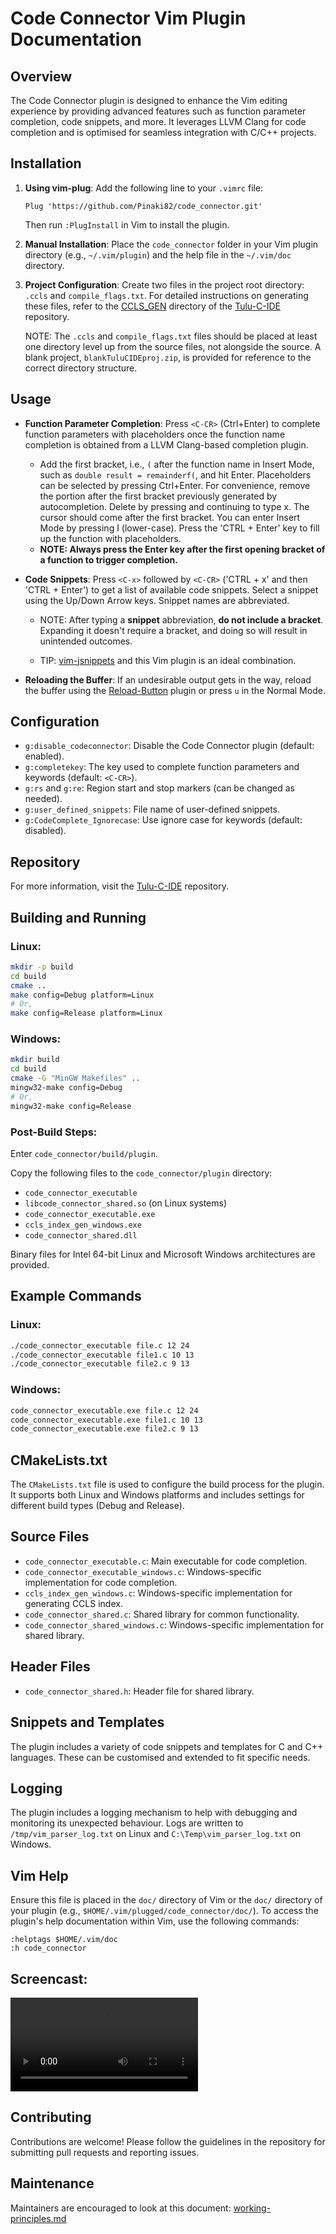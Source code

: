 # Code Connector Vim Plugin Documentation

## Overview

The Code Connector plugin is designed to enhance the Vim editing experience by providing advanced features such as function parameter completion, code snippets, and more. It leverages LLVM Clang for code completion and is optimised for seamless integration with C/C++ projects.

## Installation

1. **Using vim-plug**:
   Add the following line to your `.vimrc` file:
   
   ```vimscript
   Plug 'https://github.com/Pinaki82/code_connector.git'
   ```
   
   Then run `:PlugInstall` in Vim to install the plugin.

2. **Manual Installation**:
   Place the `code_connector` folder in your Vim plugin directory (e.g., `~/.vim/plugin`) and the help file in the `~/.vim/doc` directory.

3. **Project Configuration**:
   Create two files in the project root directory: `.ccls` and `compile_flags.txt`. For detailed instructions on generating these files, refer to the [CCLS_GEN](https://github.com/Pinaki82/Tulu-C-IDE/tree/main/CCLS_GEN) directory of the [Tulu-C-IDE](https://github.com/Pinaki82/Tulu-C-IDE) repository.
   
   NOTE: The `.ccls` and `compile_flags.txt` files should be placed at least one directory level up from the source files, not alongside the source. A blank project, `blankTuluCIDEproj.zip`, is provided for reference to the correct directory structure.

## Usage

- **Function Parameter Completion**:
  Press `<C-CR>` (Ctrl+Enter) to complete function parameters with placeholders once the function name completion is obtained from a LLVM Clang-based completion plugin.
  
  - Add the first bracket, i.e., `(` after the function name in Insert Mode, such as `double result = remainderf(`, and hit Enter. Placeholders can be selected by pressing Ctrl+Enter. For convenience, remove the portion after the first bracket previously generated by autocompletion. Delete by pressing <ESC> and continuing to type x.  The cursor should come after the first bracket.  You can enter Insert Mode by pressing I (lower-case). Press the 'CTRL + Enter' key to fill up the function with placeholders.
  - **NOTE: Always press the Enter key after the first opening bracket of a function to trigger completion.**

- **Code Snippets**:
  Press `<C-x>` followed by `<C-CR>` ('CTRL + x' and then 'CTRL + Enter') to get a list of available code snippets. Select a snippet using the Up/Down Arrow keys. Snippet names are abbreviated.
  
  - NOTE: After typing a **snippet** abbreviation, **do not include a bracket**. Expanding it doesn't require a bracket, and doing so will result in unintended outcomes.
  
  - TIP: [vim-jsnippets](https://github.com/Pinaki82/vim-jsnippets.git) and this Vim plugin is an ideal combination.

- **Reloading the Buffer**:
  If an undesirable output gets in the way, reload the buffer using the [Reload-Button](https://github.com/Pinaki82/Reload-Button) plugin or press `u` in the Normal Mode.

## Configuration

- `g:disable_codeconnector`: Disable the Code Connector plugin (default: enabled).
- `g:completekey`: The key used to complete function parameters and keywords (default: `<C-CR>`).
- `g:rs` and `g:re`: Region start and stop markers (can be changed as needed).
- `g:user_defined_snippets`: File name of user-defined snippets.
- `g:CodeComplete_Ignorecase`: Use ignore case for keywords (default: disabled).

## Repository

For more information, visit the [Tulu-C-IDE](https://github.com/Pinaki82/Tulu-C-IDE) repository.

## Building and Running

### Linux:

```bash
mkdir -p build
cd build
cmake ..
make config=Debug platform=Linux
# Or,
make config=Release platform=Linux
```

### Windows:

```bash
mkdir build
cd build
cmake -G "MinGW Makefiles" ..
mingw32-make config=Debug
# Or,
mingw32-make config=Release
```

### Post-Build Steps:

Enter `code_connector/build/plugin`.

Copy the following files to the `code_connector/plugin` directory:

- `code_connector_executable`
- `libcode_connector_shared.so` (on Linux systems)
- `code_connector_executable.exe`
- `ccls_index_gen_windows.exe`
- `code_connector_shared.dll`

Binary files for Intel 64-bit Linux and Microsoft Windows architectures are provided.

## Example Commands

### Linux:

```bash
./code_connector_executable file.c 12 24
./code_connector_executable file1.c 10 13
./code_connector_executable file2.c 9 13
```

### Windows:

```bash
code_connector_executable.exe file.c 12 24
code_connector_executable.exe file1.c 10 13
code_connector_executable.exe file2.c 9 13
```

## CMakeLists.txt

The `CMakeLists.txt` file is used to configure the build process for the plugin. It supports both Linux and Windows platforms and includes settings for different build types (Debug and Release).

## Source Files

- `code_connector_executable.c`: Main executable for code completion.
- `code_connector_executable_windows.c`: Windows-specific implementation for code completion.
- `ccls_index_gen_windows.c`: Windows-specific implementation for generating CCLS index.
- `code_connector_shared.c`: Shared library for common functionality.
- `code_connector_shared_windows.c`: Windows-specific implementation for shared library.

## Header Files

- `code_connector_shared.h`: Header file for shared library.

## Snippets and Templates

The plugin includes a variety of code snippets and templates for C and C++ languages. These can be customised and extended to fit specific needs.

## Logging

The plugin includes a logging mechanism to help with debugging and monitoring its unexpected behaviour. Logs are written to `/tmp/vim_parser_log.txt` on Linux and `C:\Temp\vim_parser_log.txt` on Windows.

## Vim Help

Ensure this file is placed in the `doc/` directory of Vim or the `doc/` directory of your plugin (e.g., `$HOME/.vim/plugged/code_connector/doc/`). To access the plugin's help documentation within Vim, use the following commands:

```vimscript
:helptags $HOME/.vim/doc
:h code_connector
```

## Screencast:

![](assets/code_connector_screencast.webm)

## Contributing

Contributions are welcome! Please follow the guidelines in the repository for submitting pull requests and reporting issues.

## Maintenance

Maintainers are encouraged to look at this document: [working-principles.md](https://github.com/Pinaki82/code_connector/blob/main/working-principles.md)
